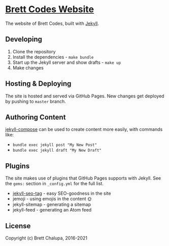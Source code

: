# [Brett Codes Website](https://code.brettchalupa.com)

The website of Brett Codes, built with [Jekyll](http://jekyllrb.com).

## Developing

1. Clone the repository
2. Install the dependencies - `make bundle`
3. Start up the Jekyll server and show drafts - `make up`
4. Make changes

## Hosting & Deploying

The site is hosted and served via GitHub Pages. New changes get deployed
by pushing to `master` branch.

## Authoring Content

[jekyll-compose](https://github.com/jekyll/jekyll-compose) can be used
to create content more easily, with commands like:

- `bundle exec jekyll post "My New Post"`
- `bundle exec jekyll draft "My New Draft"`

## Plugins

The site makes use of plugins that GitHub Pages supports with Jekyll.
See the `gems:` section in `_config.yml` for the full list.

- [jekyll-seo-tag](https://github.com/jekyll/jekyll-seo-tag) - easy
  SEO-goodness in the site
- jemoji - using emojis in the content :sun_with_face:
- jekyll-sitemap - generating a sitemap
- jekyll-feed - generating an Atom feed

## License

Copyright (c) Brett Chalupa, 2016-2021
